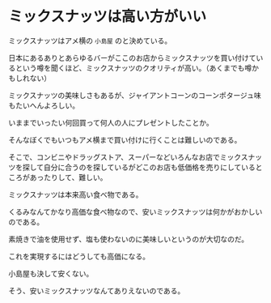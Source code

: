 # ミックスナッツは高い方がいい

ミックスナッツはアメ横の `小島屋` のと決めている。

日本にあるありとあらゆるバーがここのお店からミックスナッツを買い付けているという噂を聞くほど、ミックスナッツのクオリティが高い。（あくまでも噂かもしれない）

ミックスナッツの美味しさもあるが、ジャイアントコーンのコーンポタージュ味もたいへんよろしい。

いままでいったい何回買って何人の人にプレゼントしたことか。

そんなぼくでもいつもアメ横まで買い付けに行くことは難しいのである。

そこで、コンビニやドラッグストア、スーパーなどいろんなお店でミックスナッツを探して自分に合うのを探しているがどこのお店も低価格を売りにしているところがあったりして、難しい。

ミックスナッツは本来高い食べ物である。

くるみなんてかなり高価な食べ物なので、安いミックスナッツは何かがおかしいのである。

素焼きで油を使用せず、塩も使わないのに美味しいというのが大切なのだ。

これを実現するにはどうしても高価になる。

小島屋も決して安くない。

そう、安いミックスナッツなんてありえないのである。
